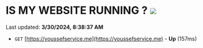 # IS MY WEBSITE RUNNING ? [![](https://img.shields.io/static/v1?label=Sponsor&message=%E2%9D%A4&logo=GitHub&color=%23fe8e86)](https://github.com/sponsors/<username>)

Last updated: **3/30/2024, 8:38:37 AM**

- `GET` [https://youssefservice.me](https://youssefservice.me) - **Up** (157ms)
